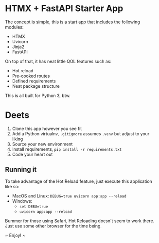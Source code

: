 # HTMX + FastAPI Starter App

The concept is simple, this is a start app that includes the following modules:
- HTMX
- Uvicorn
- Jinja2
- FastAPI

On top of that, it has neat little QOL features such as:
- Hot reload
- Pre-cooked routes
- Defined requirements
- Neat package structure

This is all built for Python 3, btw.

# Deets

1. Clone this app however you see fit
2. Add a Python virtualnv, `.gitignore` assumes `.venv` but adjust to your liking
3. Source your new environment
4. Install requirements, `pip install -r requirements.txt`
5. Code your heart out

## Running it

To take advantage of the Hot Reload feature, just execute this application like so:
- MacOS and Linux: `DEBUG=true uvicorn app:app --reload`
- Windows:
  - `set DEBU=true`
  - `uvicorn app:app --reload`

Bummer for those using Safari, Hot Reloading doesn't seem to work there.  Just use some other browser for the time being.

~ Enjoy! ~
